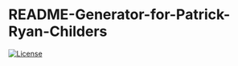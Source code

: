 # README-Generator-for-Patrick-Ryan-Childers
[![License](https://img.shields.io/badge/License-Apache_2.0-blue.svg)](https://opensource.org/licenses/Apache-2.0)